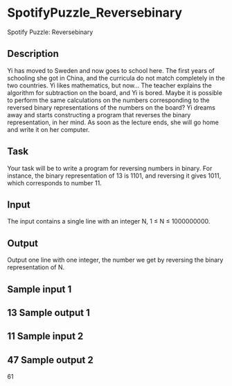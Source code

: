 SpotifyPuzzle_Reversebinary
===========================

Spotify Puzzle: Reversebinary

Description
-----------
Yi has moved to Sweden and now goes to school here. The first years of schooling she got in China, and the curricula do not match completely in the two countries. Yi likes mathematics, but now… The teacher explains the algorithm for subtraction on the board, and Yi is bored. Maybe it is possible to perform the same calculations on the numbers corresponding to the reversed binary representations of the numbers on the board? Yi dreams away and starts constructing a program that reverses the binary representation, in her mind. As soon as the lecture ends, she will go home and write it on her computer.

Task
----

Your task will be to write a program for reversing numbers in binary. For instance, the binary representation of 13 is 1101, and reversing it gives 1011, which corresponds to number 11.

Input
-----

The input contains a single line with an integer N, 1 ≤ N ≤ 1000000000.

Output
------

Output one line with one integer, the number we get by reversing the binary representation of N.


Sample input 1
--------------
  13
Sample output 1 
---------------
  11
Sample input 2
--------------
  47
Sample output 2
---------------
  61
